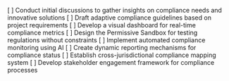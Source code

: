 [ ] Conduct initial discussions to gather insights on compliance needs and innovative solutions
[ ] Draft adaptive compliance guidelines based on project requirements
[ ] Develop a visual dashboard for real-time compliance metrics
[ ] Design the Permissive Sandbox for testing regulations without constraints
[ ] Implement automated compliance monitoring using AI
[ ] Create dynamic reporting mechanisms for compliance status
[ ] Establish cross-jurisdictional compliance mapping system
[ ] Develop stakeholder engagement framework for compliance processes